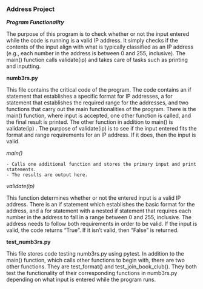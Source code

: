 ### Address Project


***Program Functionality***

The purpose of this program is to check whether or not the input entered while the code is running is a valid IP address.  It simply checks if the contents of the input align with what is typically classified as an IP address (e.g., each number in the address is between 0 and 255, inclusive).  The main() function calls validate(ip) and takes care of tasks such as printing and inputting.


**numb3rs.py**

This file contains the critical code of the program.  The code contains an if statement that establishes a specific format for IP addresses, a for statement that establishes the required range for the addresses, and two functions that carry out the main functionalities of the program.  There is the main() function, where input is accepted, one other function is called, and the final result is printed.  The other function in addition to main() is validate(ip) .  The purpose of validate(ip) is to see if the input entered fits the format and range requirements for an IP address.  If it does, then the input is valid.


*main()*

    - Calls one additional function and stores the primary input and print statements.
    - The results are output here.
  
  
*validate(ip)*

This function determines whether or not the entered input is a valid IP address.  There is an if statement which establishes the basic format for the address, and a for statement with a nested if statement that requires each number in the address to fall in a range between 0 and 255, inclusive.  The address needs to follow both requirements in order to be valid.  If the input is valid, the code returns “True”.  If it isn’t valid, then “False” is returned.


**test_numb3rs.py**

This file stores code testing numb3rs.py using pytest.  In addition to the main() function, which calls other functions to begin with, there are two other functions.  They are test_format() and test_join_book_club().  They both test the functionality of their corresponding functions in numb3rs.py depending on what input is entered while the program runs.
